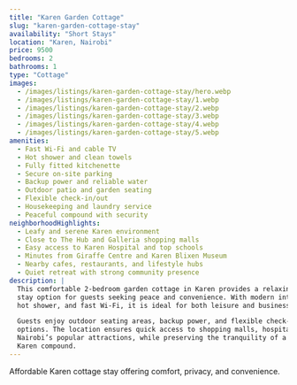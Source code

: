 ```yaml
---
title: "Karen Garden Cottage"
slug: "karen-garden-cottage-stay"
availability: "Short Stays"
location: "Karen, Nairobi"
price: 9500
bedrooms: 2
bathrooms: 1
type: "Cottage"
images:
  - /images/listings/karen-garden-cottage-stay/hero.webp
  - /images/listings/karen-garden-cottage-stay/1.webp
  - /images/listings/karen-garden-cottage-stay/2.webp
  - /images/listings/karen-garden-cottage-stay/3.webp
  - /images/listings/karen-garden-cottage-stay/4.webp
  - /images/listings/karen-garden-cottage-stay/5.webp
amenities:
  - Fast Wi-Fi and cable TV
  - Hot shower and clean towels
  - Fully fitted kitchenette
  - Secure on-site parking
  - Backup power and reliable water
  - Outdoor patio and garden seating
  - Flexible check-in/out
  - Housekeeping and laundry service
  - Peaceful compound with security
neighborhoodHighlights:
  - Leafy and serene Karen environment
  - Close to The Hub and Galleria shopping malls
  - Easy access to Karen Hospital and top schools
  - Minutes from Giraffe Centre and Karen Blixen Museum
  - Nearby cafes, restaurants, and lifestyle hubs
  - Quiet retreat with strong community presence
description: |
  This comfortable 2-bedroom garden cottage in Karen provides a relaxing short 
  stay option for guests seeking peace and convenience. With modern interiors, 
  hot shower, and fast Wi-Fi, it is ideal for both leisure and business stays.  

  Guests enjoy outdoor seating areas, backup power, and flexible check-in 
  options. The location ensures quick access to shopping malls, hospitals, and 
  Nairobi’s popular attractions, while preserving the tranquility of a gated 
  Karen compound.
---
```

Affordable Karen cottage stay offering comfort, privacy, and convenience.
